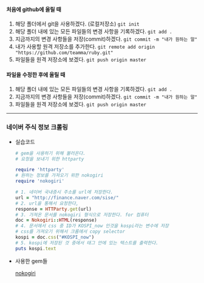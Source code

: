 #### 처음에 github에 올릴 때
1. 해당 폴더에서 git을 사용하겠다. (로컬저장소)
  `git init`
2. 해당 폴더 내에 있는 모든 파일들의 변경 사항을 기록하겠다.
  `git add .`
3. 지금까지의 변경 사항들을 저장(commit)하겠다.
  `git commit -m "내가 원하는 말"`
4. 내가 사용할 원격 저장소를 추가한다.
  `git remote add origin "https://github.com/teamma/ruby.git"`
5. 파일들을 원격 저장소에 보겠다.
  `git push origin master`

#### 파일을 수정한 후에 올릴 때
1. 해당 폴더 내에 있는 모든 파일들의 변경 사항을 기록하겠다.
  `git add .`
2. 지금까지의 변경 사항들을 저장(commit)하겠다.
  `git commit -m "내가 원하는 말"`
3. 파일들을 원격 저장소에 보겠다.
  `git push origin master`

---

### 네이버 주식 정보 크롤링

- 실습코드

  ```ruby
  # gem을 사용하기 위해 불러온다.
  # 요청을 보내기 위한 httparty

  require 'httparty'
  # 원하는 정보를 가져오기 위한 nokogiri
  require 'nokogiri'

  # 1. 네이버 국내증시 주소를 url에 저장한다.
  url = "http://finance.naver.com/sise/"
  # 2. url을 통해서 요청한다,
  response = HTTParty.get(url)
  # 3. 가져온 문서를 nokogiri 형식으로 저장한다. for 컴퓨터
  doc = Nokogiri::HTML(response)
  # 4. 문서에서 css 중 ID가 KOSPI_now 인것을 kospi라는 변수에 저장
  # css를 가져오기 위해서 크롬에서 copy selector
  kospi = doc.css("#KOSPI_now")
  # 5. kospi에 저장된 것 중에서 태그 안에 있는 텍스트를 출력한다.
  puts kospi.text
  ```

- 사용한 gem들

  [nokogiri](https://github.com/sparklemotion/nokogiri)

  ​

